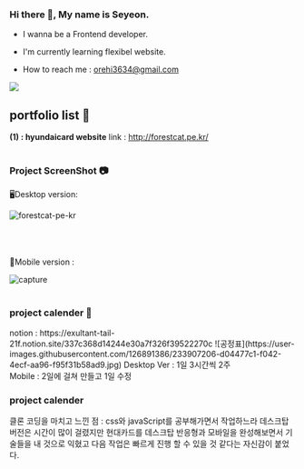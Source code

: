 ### Hi there 👋, My name is Seyeon.

- I wanna be a Frontend developer.
* I'm currently learning flexibel website.
+ How to reach me : orehi3634@gmail.com

<a href="https://megaovelee.tistory.com/"><img src="https://img.shields.io/badge/tistory-EE4C2C?style=for-the-badge&logo=tistory&logoColor=white"></a>

<h2>portfolio list 📝</h2>

<strong>(1) : hyundaicard website</strong>   link : http://forestcat.pe.kr/
<br>
<br>
<h3>Project ScreenShot 📷</h3>
  🖥️Desktop version:

![forestcat-pe-kr](https://user-images.githubusercontent.com/126891386/233894909-074bb462-c2de-48a2-affa-90732b80113b.png)

<br>
<br>
<br>
 📱Mobile version : 

![capture](https://user-images.githubusercontent.com/126891386/233894537-ca9b29e4-e14b-411e-bc43-7e9b21ec2deb.jpg)
<br>
<br>

<h3>project calender 📆</h3>
notion : https://exultant-tail-21f.notion.site/337c368d14244e30a7f326f39522270c
![공정표](https://user-images.githubusercontent.com/126891386/233907206-d04477c1-f042-4ecf-aa96-f95f31b58ad9.jpg)
Desktop Ver : 1일 3시간씩 2주 <br>
Mobile : 2일에 걸쳐 만들고 1일 수정

<h3>project calender  </h3>

클론 코딩을 마치고 느낀 점 : css와 javaScript를 공부해가면서 작업하느라 데스크탑 버전은 시간이 많이 걸렸지만 현대카드를 데스크탑 반응형과 모바일을 완성해보면서 기술들을 내 것으로 익혔고 다음 작업은 빠르게 진행 할 수 있을 것 같다는 자신감이 붙었다.











<!--

**MeganOveLee/MeganOveLee** is a ✨ _special_ ✨ repository because its `README.md` (this file) appears on your GitHub profile.

Here are some ideas to get you started:

- 🔭 I’m currently working on ...
- 🌱 I’m currently learning ...
- 👯 I’m looking to collaborate on ...
- 🤔 I’m looking for help with ...
- 💬 Ask me about ...
- 📫 How to reach me: ...
- 😄 Pronouns: ...
- ⚡ Fun fact: ...
-->
